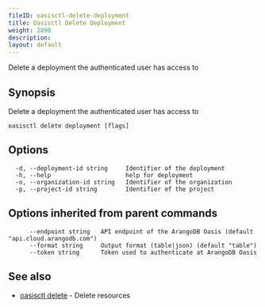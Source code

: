 ```yaml
---
fileID: oasisctl-delete-deployment
title: Oasisctl Delete Deployment
weight: 2890
description: 
layout: default
---
```

Delete a deployment the authenticated user has access to

## Synopsis

Delete a deployment the authenticated user has access to

```
oasisctl delete deployment [flags]
```

## Options

```
  -d, --deployment-id string     Identifier of the deployment
  -h, --help                     help for deployment
  -o, --organization-id string   Identifier of the organization
  -p, --project-id string        Identifier of the project
```

## Options inherited from parent commands

```
      --endpoint string   API endpoint of the ArangoDB Oasis (default "api.cloud.arangodb.com")
      --format string     Output format (table|json) (default "table")
      --token string      Token used to authenticate at ArangoDB Oasis
```

## See also

* [oasisctl delete]()	 - Delete resources

